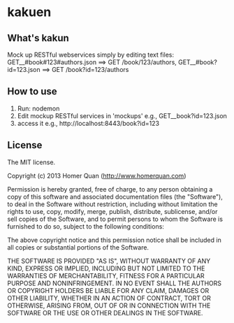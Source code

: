 kakuen
======
## What's kakun
Mock up RESTful webservices simply by editing text files:  GET__#book#123#authors.json  ==> GET /book/123/authors,  GET__#book?id=123.json ==> GET /book?id=123/authors

## How to use
1. Run: nodemon
2. Edit mockup RESTful services in 'mockups' e.g., GET__book?id=123.json
3. access it e.g., http://localhost:8443/book?id=123

## License
The MIT license.

Copyright (c) 2013 Homer Quan (http://www.homerquan.com)

Permission is hereby granted, free of charge, to any person obtaining a copy of
this software and associated documentation files (the "Software"), to deal in
the Software without restriction, including without limitation the rights to
use, copy, modify, merge, publish, distribute, sublicense, and/or sell copies
of the Software, and to permit persons to whom the Software is furnished to do
so, subject to the following conditions:

The above copyright notice and this permission notice shall be included in all
copies or substantial portions of the Software.

THE SOFTWARE IS PROVIDED "AS IS", WITHOUT WARRANTY OF ANY KIND, EXPRESS OR
IMPLIED, INCLUDING BUT NOT LIMITED TO THE WARRANTIES OF MERCHANTABILITY,
FITNESS FOR A PARTICULAR PURPOSE AND NONINFRINGEMENT. IN NO EVENT SHALL THE
AUTHORS OR COPYRIGHT HOLDERS BE LIABLE FOR ANY CLAIM, DAMAGES OR OTHER
LIABILITY, WHETHER IN AN ACTION OF CONTRACT, TORT OR OTHERWISE, ARISING FROM,
OUT OF OR IN CONNECTION WITH THE SOFTWARE OR THE USE OR OTHER DEALINGS IN THE
SOFTWARE.

